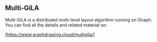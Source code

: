 ## Multi-GiLA

Multi-GiLA is a distributed multi-level layout algorithm running on Giraph. You can find all the details and related material on:

[https://www.graphdrawing.cloud/multigila/]
